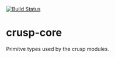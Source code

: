 [![Build Status](https://travis-ci.com/VincentVigneron/crusp-core.svg?branch=main)](https://travis-ci.com/VincentVigneron/crusp-core)

# crusp-core
Primitve types used by the crusp modules.
